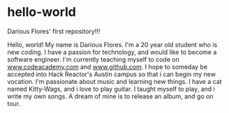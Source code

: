 # hello-world
Darious Flores' first repository!!!

Hello, world! 
My name is Darious Flores. I'm a 20 year old student who is new coding. 
I have a passion for technology, and would like to become a software engineer. 
I'm currently teaching myself to code on www.codeacademy.com and www.github.com. 
I hope to someday be accepted into Hack Reactor's Austin campus so that i can begin my new vocation. 
I'm passionate about music and learning new things.
I have a cat named Kitty-Wags, and i love to play guitar.
I taught myself to play, and i write my own songs.
A dream of mine is to release an album, and go on tour.

